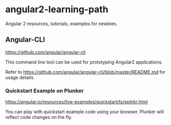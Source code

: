 # angular2-learning-path
Angular 2 resources, tutorials, examples for newbies.

## Angular-CLI
https://github.com/angular/angular-cli

This command line tool can be used for prototyping Angular2 applications.
 
Refer to https://github.com/angular/angular-cli/blob/master/README.md for usage details.

### Quickstart Example on Plunker
https://angular.io/resources/live-examples/quickstart/ts/eplnkr.html

You can play with quickstart example code using your browser. Plunker will reflect code changes on the fly.
